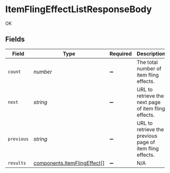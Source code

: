 # ItemFlingEffectListResponseBody

OK


## Fields

| Field                                                                      | Type                                                                       | Required                                                                   | Description                                                                | Example                                                                    |
| -------------------------------------------------------------------------- | -------------------------------------------------------------------------- | -------------------------------------------------------------------------- | -------------------------------------------------------------------------- | -------------------------------------------------------------------------- |
| `count`                                                                    | *number*                                                                   | :heavy_minus_sign:                                                         | The total number of item fling effects.                                    | 3                                                                          |
| `next`                                                                     | *string*                                                                   | :heavy_minus_sign:                                                         | URL to retrieve the next page of item fling effects.                       | https://pokeapi.co/api/v2/item-fling-effect/?offset=20&limit=20            |
| `previous`                                                                 | *string*                                                                   | :heavy_minus_sign:                                                         | URL to retrieve the previous page of item fling effects.                   |                                                                            |
| `results`                                                                  | [components.ItemFlingEffect](../../models/components/itemflingeffect.md)[] | :heavy_minus_sign:                                                         | N/A                                                                        |                                                                            |